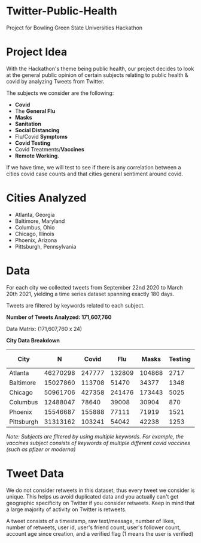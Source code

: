 # Twitter-Public-Health
Project for Bowling Green State Universities Hackathon

# Project Idea

With the Hackathon's theme being public health, our project decides to look at the general public opinion of certain subjects relating to public health & covid by analyzing Tweets from Twitter. 

The subjects we consider are the following:
* **Covid**
* The **General Flu**
* **Masks**
* **Sanitation**
* **Social Distancing**
* Flu/Covid **Symptoms**
* **Covid Testing**
* Covid Treatments/**Vaccines**
* **Remote Working**.

If we have time, we will test to see if there is any correlation between a cities covid case counts and that cities general sentiment around covid.  

# Cities Analyzed

* Atlanta, Georgia
* Baltimore, Maryland
* Columbus, Ohio
* Chicago, Illinois
* Phoenix, Arizona
* Pittsburgh, Pennsylvania

# Data 

For each city we collected tweets from September 22nd 2020 to March 20th 2021, yielding a time series dataset spanning exactly 180 days.

Tweets are filtered by keywords related to each subject.

**Number of Tweets Analyzed: 171,607,760** 

Data Matrix: (171,607,760 x 24)

**City Data Breakdown**

| City       | N        | Covid  | Flu    | Masks  | Testing | Treatments | Sanitizing | Social Distancing | Symptoms | Working |
|------------|----------|--------|--------|--------|---------|------------|------------|-------------------|----------|---------|
| Atlanta    | 46270298 | 247777 | 132809 | 104868 | 2717    | 89060      | 13421      | 37080             | 16079    | 36182   |
| Baltimore  | 15027860 | 113708 | 51470  | 34377  | 1348    | 44168      | 4438       | 12905             | 6043     | 13957   |
| Chicago    | 50961706 | 427358 | 241476 | 173443 | 5025    | 167405     | 20035      | 65520             | 24800    | 67424   |
| Columbus   | 12488047 | 78640  | 39008  | 30904  | 870     | 27396      | 2864       | 10320             | 3958     | 8898    |
| Phoenix    | 15546687 | 155888 | 77111  | 71919  | 1521    | 51626      | 6235       | 22260             | 7601     | 18183   |
| Pittsburgh | 31313162 | 103241 | 54042  | 42238  | 1253    | 38796      | 3949       | 14473             | 5482     | 12014   |

*Note: Subjects are filtered by using multiple keywords. For example, the vaccines subject consists of keywords of multiple different covid vaccines (such as pfizer or moderna)*

# Tweet Data

We do not consider retweets in this dataset, thus every tweet we consider is unique. This helps us avoid duplicated data and you actually can't get geographic specificity on Twitter if you consider retweets. Keep in mind that a large majority of activity on Twitter is retweets.

A tweet consists of a timestamp, raw text/message, number of likes, number of retweets, user id, user's friend count, user's follower count, account age since creation, and a verified flag (1 means the user is verified)

